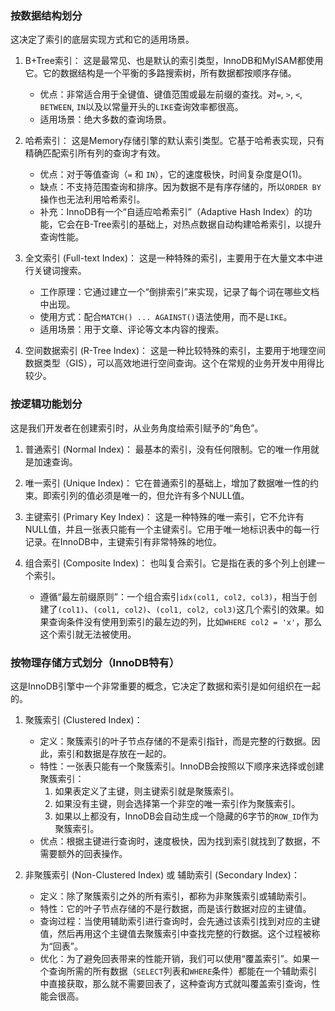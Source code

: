 
### 按数据结构划分

这决定了索引的底层实现方式和它的适用场景。

1.  B+Tree索引：
    这是最常见、也是默认的索引类型，InnoDB和MyISAM都使用它。它的数据结构是一个平衡的多路搜索树，所有数据都按顺序存储。
    *   优点：非常适合用于全键值、键值范围或最左前缀的查找。对`=`, `>`, `<`, `BETWEEN`, `IN`以及以常量开头的`LIKE`查询效率都很高。
    *   适用场景：绝大多数的查询场景。

2.  哈希索引：
    这是Memory存储引擎的默认索引类型。它基于哈希表实现，只有精确匹配索引所有列的查询才有效。
    *   优点：对于等值查询（`=` 和 `IN`），它的速度极快，时间复杂度是O(1)。
    *   缺点：不支持范围查询和排序。因为数据不是有序存储的，所以`ORDER BY`操作也无法利用哈希索引。
    *   补充：InnoDB有一个“自适应哈希索引”（Adaptive Hash Index）的功能，它会在B-Tree索引的基础上，对热点数据自动构建哈希索引，以提升查询性能。

3.  全文索引 (Full-text Index)：
    这是一种特殊的索引，主要用于在大量文本中进行关键词搜索。
    *   工作原理：它通过建立一个“倒排索引”来实现，记录了每个词在哪些文档中出现。
    *   使用方式：配合`MATCH() ... AGAINST()`语法使用，而不是`LIKE`。
    *   适用场景：用于文章、评论等文本内容的搜索。

4.  空间数据索引 (R-Tree Index)：
    这是一种比较特殊的索引，主要用于地理空间数据类型（GIS），可以高效地进行空间查询。这个在常规的业务开发中用得比较少。

### 按逻辑功能划分

这是我们开发者在创建索引时，从业务角度给索引赋予的“角色”。

1.  普通索引 (Normal Index)：
    最基本的索引，没有任何限制。它的唯一作用就是加速查询。

2.  唯一索引 (Unique Index)：
    它在普通索引的基础上，增加了数据唯一性的约束。即索引列的值必须是唯一的，但允许有多个NULL值。

3.  主键索引 (Primary Key Index)：
    这是一种特殊的唯一索引，它不允许有NULL值，并且一张表只能有一个主键索引。它用于唯一地标识表中的每一行记录。在InnoDB中，主键索引有非常特殊的地位。

4.  组合索引 (Composite Index)：
    也叫复合索引。它是指在表的多个列上创建一个索引。
    *   遵循“最左前缀原则”：一个组合索引`idx(col1, col2, col3)`，相当于创建了`(col1)`、`(col1, col2)`、`(col1, col2, col3)`这几个索引的效果。如果查询条件没有使用到索引的最左边的列，比如`WHERE col2 = 'x'`，那么这个索引就无法被使用。

### 按物理存储方式划分（InnoDB特有）

这是InnoDB引擎中一个非常重要的概念，它决定了数据和索引是如何组织在一起的。

1.  聚簇索引 (Clustered Index)：
    *   定义：聚簇索引的叶子节点存储的不是索引指针，而是完整的行数据。因此，索引和数据是存放在一起的。
    *   特性：一张表只能有一个聚簇索引。InnoDB会按照以下顺序来选择或创建聚簇索引：
        1.  如果表定义了主键，则主键索引就是聚簇索引。
        2.  如果没有主键，则会选择第一个非空的唯一索引作为聚簇索引。
        3.  如果以上都没有，InnoDB会自动生成一个隐藏的6字节的`ROW_ID`作为聚簇索引。
    *   优点：根据主键进行查询时，速度极快，因为找到索引就找到了数据，不需要额外的回表操作。

2.  非聚簇索引 (Non-Clustered Index) 或 辅助索引 (Secondary Index)：
    *   定义：除了聚簇索引之外的所有索引，都称为非聚簇索引或辅助索引。
    *   特性：它的叶子节点存储的不是行数据，而是该行数据对应的主键值。
    *   查询过程：当使用辅助索引进行查询时，会先通过该索引找到对应的主键值，然后再用这个主键值去聚簇索引中查找完整的行数据。这个过程被称为“回表”。
    *   优化：为了避免回表带来的性能开销，我们可以使用“覆盖索引”。如果一个查询所需的所有数据（`SELECT`列表和`WHERE`条件）都能在一个辅助索引中直接获取，那么就不需要回表了，这种查询方式就叫覆盖索引查询，性能会很高。
